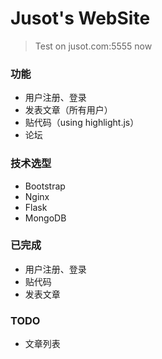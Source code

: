 # Jusot's WebSite

> Test on jusot.com:5555 now

### 功能
* 用户注册、登录
* 发表文章（所有用户）
* 贴代码（using highlight.js）
* 论坛


### 技术选型
* Bootstrap
* Nginx
* Flask
* MongoDB


### 已完成
* 用户注册、登录
* 贴代码
* 发表文章

### TODO
* 文章列表
